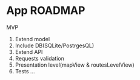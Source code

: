 App ROADMAP
=====

MVP
1. Extend model
2. Include DB(SQLite/PostrgesQL)
3. Extend API
4. Requests validation
5. Presentation level(mapView & routesLevelView)
6. Tests
...
